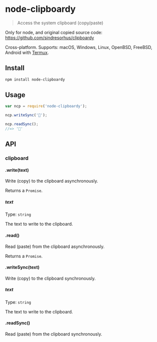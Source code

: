 # node-clipboardy

> Access the system clipboard (copy/paste)

Only for node, and original copied source code: https://github.com/sindresorhus/clipboardy

Cross-platform. Supports: macOS, Windows, Linux, OpenBSD, FreeBSD, Android with [Termux](https://termux.com/).

## Install

```sh
npm install node-clipboardy
```

## Usage

```js
var ncp = require('node-clipboardy');

ncp.writeSync('🦄');

ncp.readSync();
//=> '🦄'
```

## API

### clipboard

#### .write(text)

Write (copy) to the clipboard asynchronously.

Returns a `Promise`.

##### text

Type: `string`

The text to write to the clipboard.

#### .read()

Read (paste) from the clipboard asynchronously.

Returns a `Promise`.

#### .writeSync(text)

Write (copy) to the clipboard synchronously.

##### text

Type: `string`

The text to write to the clipboard.

#### .readSync()

Read (paste) from the clipboard synchronously.